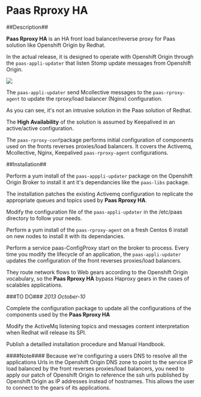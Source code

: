# Paas Rproxy HA #

##Description##


**Paas Rproxy HA** is an HA front load balancer/reverse proxy for Paas solution like Openshift Origin by Redhat.

In the actual release, it is designed to operate with Openshift Origin through the `paas-appli-updater` that listen Stomp update messages from Openshift Origin.

![](https://raw.github.com/worldline/paas-appli-updater/master/paas-ha.jpg)


The `paas-appli-updater` send Mcollective messages to the `paas-rproxy-agent` to update the rproxy/load balancer (Nginx) configuration.

As you can see, it's not an intrusive solution in the Paas solution of Redhat.

The **High Availability** of the solution is assumed by Keepalived in an active/active configuration.

The `paas-rproxy-conf`package performs initial configuration of components used on the fronts reverses proxies/load balancers.
It covers the Activemq, Mcollective, Nginx, Keepalived `paas-rproxy-agent` configurations.


##Installation##


Perform a yum install of the `paas-apppli-updater` package on the Openshift Origin Broker to install it ant it's dependancies like the `paas-libs` package.

The installation patches the existing Activemq configuration to replicate the appropriate queues and topics used by **Paas Rproxy HA**.

Modify the configuration file of the `paas-appli-updater` in the /etc/paas directory to follow your needs.

Perform a yum install of the `paas-rproxy-agent` on a fresh Centos 6 install on new nodes to install it with its dependancies.

Perform a service paas-ConfigProxy start on the broker to process.
Every time you modify the lifecycle of an application, the `paas-appli-updater` updates the configuration of the front reverses proxies/load balancers.

They route network flows to Web gears according to the Openshift Origin vocabulary, so the **Paas Rproxy HA** bypass Haproxy gears in the cases of scalables applications.

###TO DO###
_2013 October-10_

Complete the configuration package to update all the configurations of the components used by the **Paas Rproxy HA**

Modify the ActiveMq listening topics and messages content interpretation when Redhat will release its SPI.

Publish a detailled installation procedure and Manual Handbook.

####Note####
Because we're configuring a users DNS to resolve all the applications Urls in the Openshift Origin DNS zone to point to the service IP load balanced by the front reverses proxies/load balancers, you need to apply our patch of Openshift Origin to reference the ssh urls published by Openshift Origin as IP addresses instead of hostnames.
This allows the user to connect to the gears of its applications.